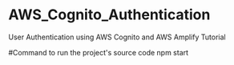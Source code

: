 # AWS_Cognito_Authentication
User Authentication using AWS Cognito and AWS Amplify Tutorial

#Command to run the project's source code
npm start
